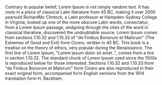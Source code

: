 Contrary to popular belief, Lorem Ipsum is not simply random text. It has
roots in a piece of classical Latin literature from 45 BC, making it over 2000 yearsold
RichardMc
Clintock, a Latin professor at Hampden-Sydney College in Virginia,
looked up one of the more obscure Latin words, consectetur, from a Lorem Ipsum passage,
andgoing through the cites of the word in classical literature,
discovered the undoubtable source. Lorem Ipsum comes from sections 1.10.32 and 1.10.33
of "de Finibus Bonorum et Malorum" (The Extremes of Good and Evil) form Cicero, written
in 45 BC. This book is a treatise on the theory of ethics, very
popular during the Renaissance. The first line of Lorem Ipsum, "Lorem ipsum dolor sit
amet..", comes from a line in section 1.10.32.
The standard chunk of Lorem Ipsum used since the 1500s is reproduced below for those
interested. Sections 1.10.32 and 1.10.33 from "de
Finibus Bonorum et Malorum" form Cicero are also reproduced in their exact original form,
accompanied form English versions from the 1914 translation form H. Rackham.
